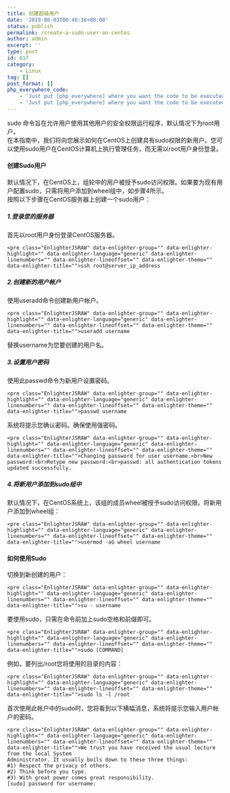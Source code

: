 ```yaml
---
title: 创建超级用户
date: '2019-08-03T00:46:36+08:00'
status: publish
permalink: /create-a-sudo-user-on-centos
author: admin
excerpt: ''
type: post
id: 617
category:
    - Linux
tag: []
post_format: []
php_everywhere_code:
    - 'Just put [php_everywhere] where you want the code to be executed.'
    - 'Just put [php_everywhere] where you want the code to be executed.'
---
```

sudo 命令旨在允许用户使用其他用户的安全权限运行程序，默认情况下为root用户。  
在本指南中，我们将向您展示如何在CentOS上创建具有sudo权限的新用户。您可以使用sudo用户在CentOS计算机上执行管理任务，而无需以root用户身份登录。

#### 创建Sudo用户

默认情况下，在CentOS上，组轮中的用户被授予sudo访问权限。如果要为现有用户配置sudo，只需将用户添加到wheel组中，如步骤4所示。  
按照以下步骤在CentOS服务器上创建一个sudo用户：

##### 1.登录您的服务器

首先以root用户身份登录CentOS服务器。

```
<pre class="EnlighterJSRAW" data-enlighter-group="" data-enlighter-highlight="" data-enlighter-language="generic" data-enlighter-linenumbers="" data-enlighter-lineoffset="" data-enlighter-theme="" data-enlighter-title="">ssh root@server_ip_address
```

##### 2.创建新的用户帐户

使用useradd命令创建新用户帐户。

```
<pre class="EnlighterJSRAW" data-enlighter-group="" data-enlighter-highlight="" data-enlighter-language="generic" data-enlighter-linenumbers="" data-enlighter-lineoffset="" data-enlighter-theme="" data-enlighter-title="">useradd username
```

替换username为您要创建的用户名。

##### 3.设置用户密码

使用此passwd命令为新用户设置密码。

```
<pre class="EnlighterJSRAW" data-enlighter-group="" data-enlighter-highlight="" data-enlighter-language="generic" data-enlighter-linenumbers="" data-enlighter-lineoffset="" data-enlighter-theme="" data-enlighter-title="">passwd username
```

系统将提示您确认密码。确保使用强密码。

```
<pre class="EnlighterJSRAW" data-enlighter-group="" data-enlighter-highlight="" data-enlighter-language="generic" data-enlighter-linenumbers="" data-enlighter-lineoffset="" data-enlighter-theme="" data-enlighter-title="">Changing password for user username.<br>New password:<br>Retype new password:<br>passwd: all authentication tokens updated successfully.
```

##### 4.将新用户添加到sudo组中

默认情况下，在CentOS系统上，该组的成员wheel被授予sudo访问权限。将新用户添加到wheel组：

```
<pre class="EnlighterJSRAW" data-enlighter-group="" data-enlighter-highlight="" data-enlighter-language="generic" data-enlighter-linenumbers="" data-enlighter-lineoffset="" data-enlighter-theme="" data-enlighter-title="">usermod -aG wheel username
```

#### 如何使用Sudo

切换到新创建的用户：

```
<pre class="EnlighterJSRAW" data-enlighter-group="" data-enlighter-highlight="" data-enlighter-language="generic" data-enlighter-linenumbers="" data-enlighter-lineoffset="" data-enlighter-theme="" data-enlighter-title="">su - username
```

要使用sudo，只需在命令前加上sudo空格和前缀即可。

```
<pre class="EnlighterJSRAW" data-enlighter-group="" data-enlighter-highlight="" data-enlighter-language="generic" data-enlighter-linenumbers="" data-enlighter-lineoffset="" data-enlighter-theme="" data-enlighter-title="">sudo [COMMAND]
```

例如，要列出/root您将使用的目录的内容：

```
<pre class="EnlighterJSRAW" data-enlighter-group="" data-enlighter-highlight="" data-enlighter-language="generic" data-enlighter-linenumbers="" data-enlighter-lineoffset="" data-enlighter-theme="" data-enlighter-title="">sudo ls -l /root
```

首次使用此帐户中的sudo时，您将看到以下横幅消息，系统将提示您输入用户帐户的密码。

```
<pre class="EnlighterJSRAW" data-enlighter-group="" data-enlighter-highlight="" data-enlighter-language="generic" data-enlighter-linenumbers="" data-enlighter-lineoffset="" data-enlighter-theme="" data-enlighter-title="">We trust you have received the usual lecture from the local System
Administrator. It usually boils down to these three things:
#1) Respect the privacy of others.
#2) Think before you type.
#3) With great power comes great responsibility.
[sudo] password for username:
```